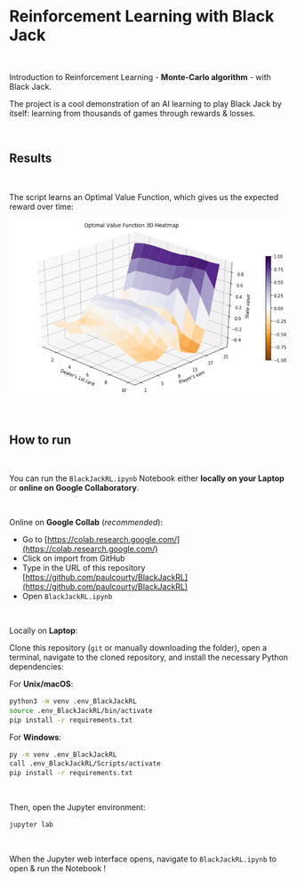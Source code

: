 # Reinforcement Learning with Black Jack

<br>

Introduction to Reinforcement Learning - **Monte-Carlo algorithm** - with Black Jack.

The project is a cool demonstration of an AI learning to play Black Jack by itself: learning from thousands of games through rewards & losses.

<br>



## Results

<br>

The script learns an Optimal Value Function, which gives us the expected reward over time:

![Optimal Value Function Heatmap](https://github.com/paulcourty/BlackJackRL/blob/main/Optimal%20Value%20Function%203D%20Heatmap.png)

<br>



## How to run

<br>

You can run the `BlackJackRL.ipynb` Notebook either **locally on your Laptop** or **online on Google Collaboratory**.

<br>

Online on **Google Collab** (_recommended_):

- Go to [https://colab.research.google.com/](https://colab.research.google.com/)
- Click on import from GitHub
- Type in the URL of this repository [https://github.com/paulcourty/BlackJackRL](https://github.com/paulcourty/BlackJackRL)
- Open `BlackJackRL.ipynb`

<br>

Locally on **Laptop**:

Clone this repository (`git` or manually downloading the folder), open a terminal, navigate to the cloned repository, and install the necessary Python dependencies:

For **Unix/macOS**:

```sh
python3 -m venv .env_BlackJackRL
source .env_BlackJackRL/bin/activate
pip install -r requirements.txt
```

For **Windows**:

```sh
py -m venv .env_BlackJackRL
call .env_BlackJackRL/Scripts/activate
pip install -r requirements.txt
```

<br>

Then, open the Jupyter environment:

```sh
jupyter lab
```

<br>

When the Jupyter web interface opens, navigate to `BlackJackRL.ipynb` to open & run the Notebook !